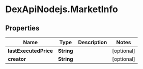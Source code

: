 # DexApiNodejs.MarketInfo

## Properties
Name | Type | Description | Notes
------------ | ------------- | ------------- | -------------
**lastExecutedPrice** | **String** |  | [optional] 
**creator** | **String** |  | [optional] 
